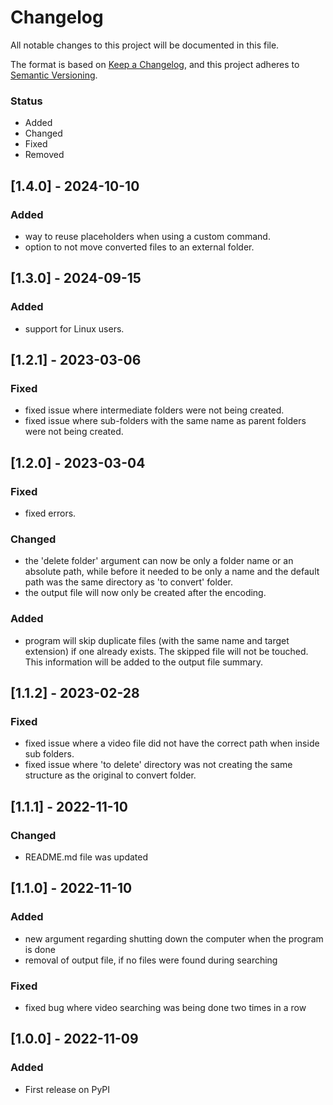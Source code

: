# Changelog

All notable changes to this project will be documented in this file.

The format is based on [Keep a Changelog](https://keepachangelog.com/en/1.0.0/),
and this project adheres to [Semantic Versioning](https://semver.org/spec/v2.0.0.html).

### Status
- Added
- Changed
- Fixed
- Removed

## [1.4.0] - 2024-10-10

### Added
- way to reuse placeholders when using a custom command.
- option to not move converted files to an external folder.

## [1.3.0] - 2024-09-15

### Added
- support for Linux users.

## [1.2.1] - 2023-03-06

### Fixed
- fixed issue where intermediate folders were not being created.
- fixed issue where sub-folders with the same name as parent folders were not being created.

## [1.2.0] - 2023-03-04

### Fixed
- fixed errors.
### Changed
- the 'delete folder' argument can now be only a folder name or an absolute path, while before it needed to be only a name and the default path was the same directory as 'to convert' folder.
- the output file will now only be created after the encoding.
### Added
- program will skip duplicate files (with the same name and target extension) if one already exists. The skipped file will not be touched. This information will be added to the output file summary.


## [1.1.2] - 2023-02-28

### Fixed
- fixed issue where a video file did not have the correct path when inside sub folders.
- fixed issue where 'to delete' directory was not creating the same structure as the original to convert folder.

## [1.1.1] - 2022-11-10

### Changed
- README.md file was updated

## [1.1.0] - 2022-11-10

### Added
- new argument regarding shutting down the computer when the program is done
- removal of output file, if no files were found during searching

### Fixed
- fixed bug where video searching was being done two times in a row

## [1.0.0] - 2022-11-09

### Added
- First release on PyPI